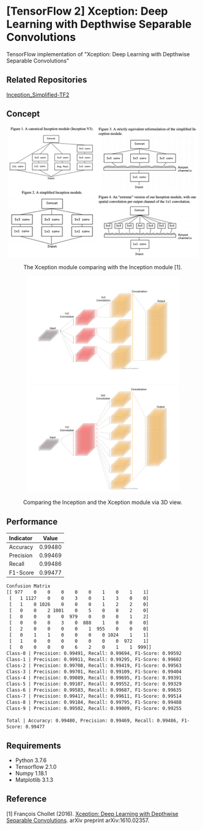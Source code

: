 [TensorFlow 2] Xception: Deep Learning with Depthwise Separable Convolutions
=====
TensorFlow implementation of "Xception: Deep Learning with Depthwise Separable Convolutions"

## Related Repositories
<a href="https://github.com/YeongHyeon/Inception_Simplified-TF2">Inception_Simplified-TF2</a>  

## Concept
<div align="center">
  <img src="./figures/inception_xception.png" width="500">  
  <p>The Xception module comparing with the Inception module [1].</p>
</div>

<div align="center">
  <img src="./figures/inception.png" width="400">
  <img src="./figures/xception.png" width="400">  
  <p>Comparing the Inception and the Xception module via 3D view.</p>
</div>

## Performance

|Indicator|Value|
|:---|:---:|
|Accuracy|0.99480|
|Precision|0.99469|
|Recall|0.99486|
|F1-Score|0.99477|

```
Confusion Matrix
[[ 977    0    0    0    0    0    1    0    1    1]
 [   1 1127    0    0    3    0    1    3    0    0]
 [   1    0 1026    0    0    0    1    2    2    0]
 [   0    0    2 1001    0    5    0    0    2    0]
 [   0    0    0    0  979    0    0    0    1    2]
 [   0    0    0    3    0  888    1    0    0    0]
 [   2    0    0    0    0    1  955    0    0    0]
 [   0    1    1    0    0    0    0 1024    1    1]
 [   1    0    0    0    0    0    0    0  972    1]
 [   0    0    0    0    6    2    0    1    1  999]]
Class-0 | Precision: 0.99491, Recall: 0.99694, F1-Score: 0.99592
Class-1 | Precision: 0.99911, Recall: 0.99295, F1-Score: 0.99602
Class-2 | Precision: 0.99708, Recall: 0.99419, F1-Score: 0.99563
Class-3 | Precision: 0.99701, Recall: 0.99109, F1-Score: 0.99404
Class-4 | Precision: 0.99089, Recall: 0.99695, F1-Score: 0.99391
Class-5 | Precision: 0.99107, Recall: 0.99552, F1-Score: 0.99329
Class-6 | Precision: 0.99583, Recall: 0.99687, F1-Score: 0.99635
Class-7 | Precision: 0.99417, Recall: 0.99611, F1-Score: 0.99514
Class-8 | Precision: 0.99184, Recall: 0.99795, F1-Score: 0.99488
Class-9 | Precision: 0.99502, Recall: 0.99009, F1-Score: 0.99255

Total | Accuracy: 0.99480, Precision: 0.99469, Recall: 0.99486, F1-Score: 0.99477
```

## Requirements
* Python 3.7.6  
* Tensorflow 2.1.0  
* Numpy 1.18.1  
* Matplotlib 3.1.3  

## Reference
[1] François Chollet (2016). <a href="https://arxiv.org/abs/1610.02357">Xception: Deep Learning with Depthwise Separable Convolutions</a>. arXiv preprint arXiv:1610.02357.
